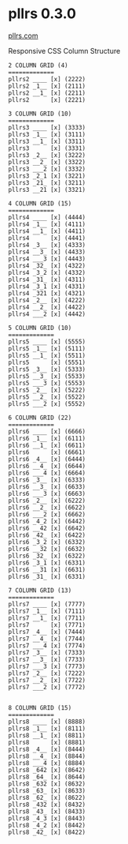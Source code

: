 pllrs 0.3.0
==================
[pllrs.com](http://pllrs.com)

Responsive CSS Column Structure

    2 COLUMN GRID (4)
    =============
    pllrs2 ____ [x] (2222)
    pllrs2 _1__ [x] (2111)
    pllrs2 __1_ [x] (2211)
    pllrs2      [x] (2221)
    
    3 COLUMN GRID (10)
    =============
    pllrs3 ____ [x] (3333)
    pllrs3 _1__ [x] (3111)
    pllrs3 __1_ [x] (3311)
    pllrs3      [x] (3331)
    pllrs3 _2__ [x] (3222)
    pllrs3 __2_ [x] (3322)
    pllrs3 ___2 [x] (3332)
    pllrs3 _2_1 [x] (3221)
    pllrs3 _21_ [x] (3211)
    pllrs3 __21 [x] (3321)
    
    4 COLUMN GRID (15)
    =============
    pllrs4 ____ [x] (4444)
    pllrs4 _1__ [x] (4111)
    pllrs4 __1_ [x] (4411)
    pllrs4      [x] (4441)
    pllrs4 _3__ [x] (4333)
    pllrs4 __3_ [x] (4433)
    pllrs4 ___3 [x] (4443)
    pllrs4 _32_ [x] (4322)
    pllrs4 _3_2 [x] (4332)
    pllrs4 _31_ [x] (4311)
    pllrs4 _3_1 [x] (4331)
    pllrs4 _321 [x] (4321)
    pllrs4 _2__ [x] (4222)
    pllrs4 __2_ [x] (4422)
    pllrs4 ___2 [x] (4442)
    
    5 COLUMN GRID (10)
    =============
    pllrs5 ____ [x] (5555)
    pllrs5 _1__ [x] (5111)
    pllrs5 __1_ [x] (5511)
    pllrs5      [x] (5551)
    pllrs5 _3__ [x] (5333)
    pllrs5 __3_ [x] (5533)
    pllrs5 ___3 [x] (5553)
    pllrs5 _2__ [x] (5222)
    pllrs5 __2_ [x] (5522)
    pllrs5 ___2 [x] (5552)
    
    6 COLUMN GRID (22)
    =============
    pllrs6 ____ [x] (6666)
    pllrs6 _1__ [x] (6111)
    pllrs6 __1_ [x] (6611)
    pllrs6      [x] (6661)
    pllrs6 _4__ [x] (6444)
    pllrs6 __4_ [x] (6644)
    pllrs6 ___4 [x] (6664)
    pllrs6 _3__ [x] (6333)
    pllrs6 __3_ [x] (6633)
    pllrs6 ___3 [x] (6663)
    pllrs6 _2__ [x] (6222)
    pllrs6 __2_ [x] (6622)
    pllrs6 ___2 [x] (6662)
    pllrs6 _4_2 [x] (6442)
    pllrs6 __42 [x] (6642)
    pllrs6 _42_ [x] (6422)
    pllrs6 _3_2 [x] (6332)
    pllrs6 __32 [x] (6632)
    pllrs6 _32_ [x] (6322)
    pllrs6 _3_1 [x] (6331)
    pllrs6 __31 [x] (6631)
    pllrs6 _31_ [x] (6331)
    
    7 COLUMN GRID (13)
    =============
    pllrs7 ____ [x] (7777)
    pllrs7 _1__ [x] (7111)
    pllrs7 __1_ [x] (7711)
    pllrs7      [x] (7771)
    pllrs7 _4__ [x] (7444)
    pllrs7 __4_ [x] (7744)
    pllrs7 ___4 [x] (7774)
    pllrs7 _3__ [x] (7333)
    pllrs7 __3_ [x] (7733)
    pllrs7 ___3 [x] (7773)
    pllrs7 _2__ [x] (7222)
    pllrs7 __2_ [x] (7722)
    pllrs7 ___2 [x] (7772)
    
    
    8 COLUMN GRID (15)
    =============
    pllrs8 ____ [x] (8888)
    pllrs8 _1__ [x] (8111)
    pllrs8 __1_ [x] (8811)
    pllrs8      [x] (8881)
    pllrs8 _4__ [x] (8444)
    pllrs8 __4_ [x] (8844)
    pllrs8 ___4 [x] (8884)
    pllrs8 _642 [x] (8642)
    pllrs8 _64_ [x] (8644)
    pllrs8 _632 [x] (8632)
    pllrs8 _63_ [x] (8633)
    pllrs8 _62_ [x] (8622)
    pllrs8 _432 [x] (8432)
    pllrs8 _43_ [x] (8433)
    pllrs8 _4_3 [x] (8443)
    pllrs8 _4_2 [x] (8442)
    pllrs8 _42_ [x] (8422)
